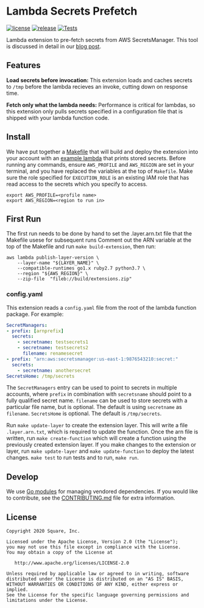 # Lambda Secrets Prefetch

[![license](http://img.shields.io/badge/license-apache_2.0-blue.svg?style=flat)](https://raw.githubusercontent.com/square/lambda-secrets-prefetch/master/LICENSE)
[![release](https://img.shields.io/github/release/square/lambda-secrets-prefetch.svg?style=flat)](https://github.com/square/lambda-secrets-prefetch/releases)
[![Tests](https://github.com/square/lambda-secrets-prefetch/workflows/Go/badge.svg)](https://github.com/square/lambda-secrets-prefetch/actions?query=workflow%3AGo)

Lambda extension to pre-fetch secrets from AWS SecretsManager. This tool is discussed in detail in our [blog post](https://developer.squareup.com/blog/using-aws-lambda-extensions-to-accelerate-aws-secrets-manager-access/).

## Features
**Load secrets before invocation:** This extension loads and caches secrets to `/tmp` before the lambda recieves an invoke, cutting down on response time.

**Fetch only what the lambda needs:** Performance is critical for lambdas, so this extension only pulls secrets specified in a configuration file that is shipped with your lambda function code.

## Install
We have put together a [Makefile](Makefile) that will build and deploy the extension into your account with an [example lambda](example-lambda/main.py) that prints stored secrets.
Before running any commands, ensure `AWS_PROFILE` and `AWS_REGION` are set in your terminal, and you have replaced the variables at the top of `Makefile`.
Make sure the role specified for `EXECUTION_ROLE` is an existing IAM role that has read access to the secrets which you specify to access.

```
export AWS_PROFILE=<profile name>
export AWS_REGION=<region to run in>
```

## First Run

The first run needs to be done by hand to set the .layer.arn.txt file that the Makefile usese for subsequent runs
Comment out the ARN variable at the top of the Makefile and run `make build-extension`, then run:

```
aws lambda publish-layer-version \
	--layer-name "${LAYER_NAME}" \
	--compatible-runtimes go1.x ruby2.7 python3.7 \
	--region "${AWS_REGION}" \
	--zip-file  "fileb://build/extensions.zip"
```


### config.yaml
This extension reads a `config.yaml` file from the root of the lambda function package. For example:

```yaml
SecretManagers:
- prefix: [arnprefix]
  secrets:
    - secretname: testsecrets1
    - secretname: testsecrets2
      filename: renamesecret
- prefix: "arn:aws:secretsmanager:us-east-1:9876543210:secret:"
  secrets:
    - secretname: anothersecret
SecretsHome: /tmp/secrets
```

The `SecretManagers` entry can be used to point to secrets in multiple accounts, where `prefix` in combination with `secretsname` should point to a fully qualified secret name.
`filename` can be used to store secrets with a particular file name, but is optional. The default is using `secretname` as `filename`.
`SecretsHome` is optional. The default is `/tmp/secrets`.

Run `make update-layer` to create the extension layer. This will write a file `.layer.arn.txt`, which is required to update the function.
Once the arn file is written, run `make create-function` which will create a function using the previously created extension layer.
If you make changes to the extension or layer, run `make update-layer` and `make update-function` to deploy the latest changes.
`make test` to run tests and to run, `make run`.

## Develop
We use [Go modules][1] for managing vendored dependencies. If you would like to contribute, see the [CONTRIBUTING.md](CONTRIBUTING.md) file for extra information.

[1]: https://github.com/golang/go/wiki/Modules

## License
```
Copyright 2020 Square, Inc.

Licensed under the Apache License, Version 2.0 (the "License");
you may not use this file except in compliance with the License.
You may obtain a copy of the License at

   http://www.apache.org/licenses/LICENSE-2.0

Unless required by applicable law or agreed to in writing, software
distributed under the License is distributed on an "AS IS" BASIS,
WITHOUT WARRANTIES OR CONDITIONS OF ANY KIND, either express or implied.
See the License for the specific language governing permissions and
limitations under the License.
```

